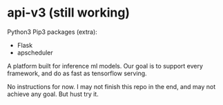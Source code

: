 # api-v3 (still working)

Python3 
Pip3 packages (extra):
 - Flask
 - apscheduler

A platform built for inference ml models.
Our goal is to support every framework, and do as fast as tensorflow serving.

No instructions for now.
I may not finish this repo in the end, and may not achieve any goal.
But hust try it.

